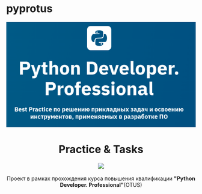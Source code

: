 # pyprotus
<p align="center"><img src="https://github.com/kd3821/pyprotus_tasks/blob/main/img/python_professional.png?raw=true"></p>

<h1 align="center">Practice & Tasks</h1>
<p align="center">

<img src="https://img.shields.io/badge/made_by-KD3821-lightyellow" >

<p align="center">Проект в рамках прохождения курса повышения квалификации <b>"Python Developer. Professional"</b>(OTUS)
</p>
